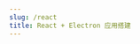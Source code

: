 ```yaml
---
slug: /react
title: React + Electron 应用搭建
---
```


<!-- https://blog.bitsrc.io/building-an-electron-app-with-electron-react-boilerplate-c7ef8d010a91 -->